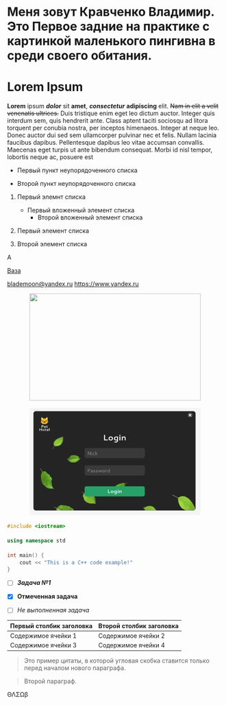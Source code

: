 ﻿# Меня зовут Кравченко Владимир. Это Первое задние на практике с картинкой маленького пингивна в среди своего обитания.
# Lorem Ipsum
**Lorem** ipsum ***dolor*** sit __amet__, ___consectetur___ **adipiscing** elit. ~~Nam in elit a velit venenatis ultrices.~~ Duis tristique enim eget leo dictum auctor. Integer quis interdum sem, quis hendrerit ante. Class aptent taciti sociosqu ad litora torquent per conubia nostra, per inceptos himenaeos. Integer at neque leo. Donec auctor dui sed sem ullamcorper pulvinar nec et felis. Nullam lacinia faucibus dapibus. Pellentesque dapibus leo vitae accumsan convallis. Maecenas eget turpis ut ante bibendum consequat. Morbi id nisl tempor, lobortis neque ac, posuere est

- Первый пункт неупорядоченного списка 
* Второй пункт неупорядоченного списка

1. Первый элемнт списка 
   - Первый вложенный элемент списка 
	 - Второй вложенный элемент списка 

1. Первый элемент списка	
2. Второй элемент списка

&Alpha;

[Ваза](https://ru.wikipedia.org/wiki/%D0%92%D0%B0%D0%B7%D0%B0 "Необязательная подсказка, выводится при наведении курсора мыши")

<blademoon@yandex.ru>
<https://www.yandex.ru>

<p align="center">
  <img width="400" height="250" src="https://www.cabq.gov/artsculture/biopark/news/10-cool-facts-about-penguins/@@images/1a36b305-412d-405e-a38b-0947ce6709ba.jpeg">
</p>

<p align="center">
  <img width="400" height="250" src="ui_figma/login.png">
</p>

```c++
#include <iostream>

using namespace std

int main() {
	cout << "This is a C++ code example!"
}
```


- [ ] ***Задача №1***
- [X] **Отмеченная задача**
- [ ] *Не выполненная задача*


Первый столбик заголовка| Второй столбик заголовка
------------ | -------------
Содержимое ячейки 1| Содержимое ячейки 2
Содержимое ячейки 3 | Содержимое ячейки 4


>Это пример цитаты,
в которой угловая скобка
ставится только перед началом нового параграфа.

>Второй параграф.

&Theta;&Lambda;&Sigma;&Omega;&beta;
